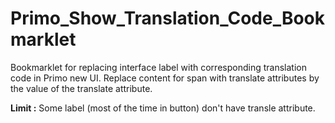 # Primo_Show_Translation_Code_Bookmarklet
Bookmarklet for replacing interface label with corresponding translation code in Primo new UI.
Replace content for span with translate attributes by the value of the translate attribute.

**Limit :** Some label (most of the time in button) don't have transle attribute.

